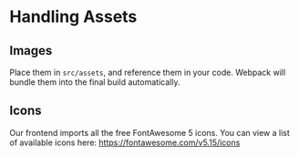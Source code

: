 # Handling Assets

## Images

Place them in `src/assets`, and reference them in your code. Webpack will bundle them into the final build automatically.

## Icons

Our frontend imports all the free FontAwesome 5 icons.
You can view a list of available icons here: https://fontawesome.com/v5.15/icons

